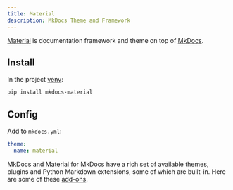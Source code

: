 ```yaml
---
title: Material
description: MkDocs Theme and Framework
---
```


[Material](https://squidfunk.github.io/mkdocs-material/getting-started) is documentation framework and theme on top of [MkDocs](https://www.mkdocsorg).

## Install

In the project [venv](../install.md#activate-venv):

```bash
pip install mkdocs-material
```

## Config

Add to `mkdocs.yml`:

```yml
theme: 
  name: material
```

MkDocs and Material for MkDocs have a rich set of available themes, plugins and Python Markdown extensions, some of which are built-in.  Here are some of these [add-ons](../add-ons/index.md).


